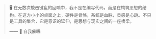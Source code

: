 >  🖥️ 在无数次敲击键盘的回响中，我不是在编写代码，而是在构筑思想的结构。在这方小小的桌面之上，硬件是骨骼，系统是血脉，灵感是心跳。不只是工具的集合，它是意识的延伸，是思想与现实之间的一座桥梁。
>
> ——  🧠 自我催眠

